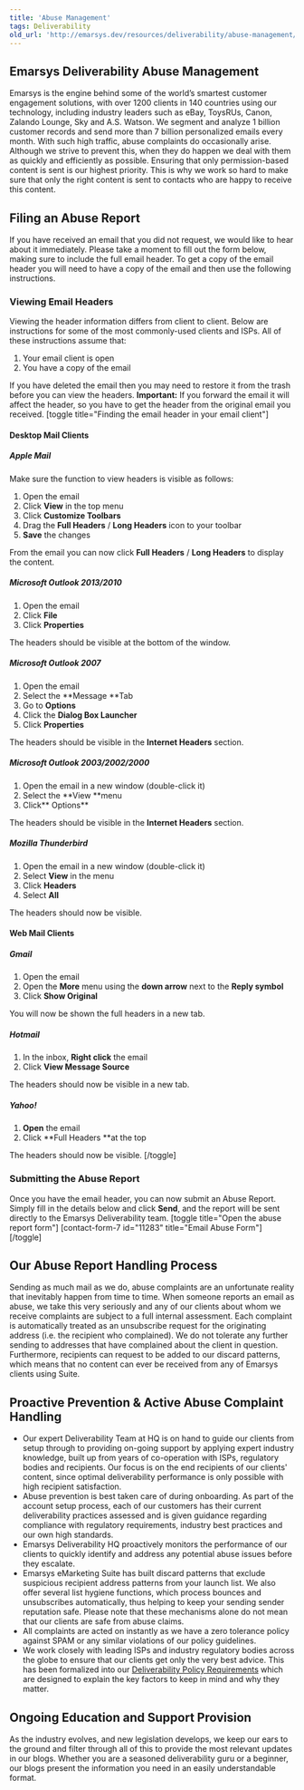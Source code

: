 ```yaml
---
title: 'Abuse Management'
tags: Deliverability
old_url: 'http://emarsys.dev/resources/deliverability/abuse-management/'
---
```


Emarsys Deliverability Abuse Management
---------------------------------------

 Emarsys is the engine behind some of the world’s smartest customer engagement solutions, with over 1200 clients in 140 countries using our technology, including industry leaders such as eBay, ToysRUs, Canon, Zalando Lounge, Sky and A.S. Watson. We segment and analyze 1 billion customer records and send more than 7 billion personalized emails every month. With such high traffic, abuse complaints do occasionally arise. Although we strive to prevent this, when they do happen we deal with them as quickly and efficiently as possible. Ensuring that only permission-based content is sent is our highest priority. This is why we work so hard to make sure that only the right content is sent to contacts who are happy to receive this content.

Filing an Abuse Report
----------------------

 If you have received an email that you did not request, we would like to hear about it immediately. Please take a moment to fill out the form below, making sure to include the full email header. To get a copy of the email header you will need to have a copy of the email and then use the following instructions.

### Viewing Email Headers

 Viewing the header information differs from client to client. Below are instructions for some of the most commonly-used clients and ISPs. All of these instructions assume that:

1. Your email client is open
2. You have a copy of the email

 If you have deleted the email then you may need to restore it from the trash before you can view the headers. **Important:** If you forward the email it will affect the header, so you have to get the header from the original email you received. [toggle title="Finding the email header in your email client"]

#### Desktop Mail Clients

##### Apple Mail

 Make sure the function to view headers is visible as follows:

1. Open the email
2. Click **View** in the top menu
3. Click **Customize Toolbars**
4. Drag the **Full Headers** / **Long Headers** icon to your toolbar
5. **Save** the changes

 From the email you can now click **Full Headers** / **Long Headers** to display the content.

##### Microsoft Outlook 2013/2010

1. Open the email
2. Click **File**
3. Click **Properties**

 The headers should be visible at the bottom of the window.

##### Microsoft Outlook 2007

1. Open the email
2. Select the **Message **Tab
3. Go to **Options**
4. Click the **Dialog Box Launcher**
5. Click **Properties**

 The headers should be visible in the **Internet Headers** section.

##### Microsoft Outlook 2003/2002/2000

1. Open the email in a new window (double-click it)
2. Select the **View **menu
3. Click** Options**

 The headers should be visible in the **Internet Headers** section.

##### Mozilla Thunderbird

1. Open the email in a new window (double-click it)
2. Select **View** in the menu
3. Click **Headers**
4. Select **All**

 The headers should now be visible.

#### Web Mail Clients

##### Gmail

1. Open the email
2. Open the **More** menu using the **down arrow** next to the **Reply symbol**
3. Click **Show Original**

 You will now be shown the full headers in a new tab.

##### Hotmail

1. In the inbox, **Right click** the email
2. Click **View Message Source**

 The headers should now be visible in a new tab.

##### Yahoo!

1. **Open** the email
2. Click **Full Headers **at the top

 The headers should now be visible. [/toggle]

### Submitting the Abuse Report

 Once you have the email header, you can now submit an Abuse Report. Simply fill in the details below and click **Send**, and the report will be sent directly to the Emarsys Deliverability team. [toggle title="Open the abuse report form"] [contact-form-7 id="11283" title="Email Abuse Form"] [/toggle]  

Our Abuse Report Handling Process
---------------------------------

 Sending as much mail as we do, abuse complaints are an unfortunate reality that inevitably happen from time to time. When someone reports an email as abuse, we take this very seriously and any of our clients about whom we receive complaints are subject to a full internal assessment. Each complaint is automatically treated as an unsubscribe request for the originating address (i.e. the recipient who complained). We do not tolerate any further sending to addresses that have complained about the client in question. Furthermore, recipients can request to be added to our discard patterns, which means that no content can ever be received from any of Emarsys clients using Suite.

Proactive Prevention & Active Abuse Complaint Handling
------------------------------------------------------

- Our expert Deliverability Team at HQ is on hand to guide our clients from setup through to providing on-going support by applying expert industry knowledge, built up from years of co-operation with ISPs, regulatory bodies and recipients. Our focus is on the end recipients of our clients' content, since optimal deliverability performance is only possible with high recipient satisfaction.
- Abuse prevention is best taken care of during onboarding. As part of the account setup process, each of our customers has their current deliverability practices assessed and is given guidance regarding compliance with regulatory requirements, industry best practices and our own high standards.
- Emarsys Deliverability HQ proactively monitors the performance of our clients to quickly identify and address any potential abuse issues before they escalate.
- Emarsys eMarketing Suite has built discard patterns that exclude suspicious recipient address patterns from your launch list. We also offer several list hygiene functions, which process bounces and unsubscribes automatically, thus helping to keep your sending sender reputation safe. Please note that these mechanisms alone do not mean that our clients are safe from abuse claims.
- All complaints are acted on instantly as we have a zero tolerance policy against SPAM or any similar violations of our policy guidelines.
- We work closely with leading ISPs and industry regulatory bodies across the globe to ensure that our clients get only the very best advice. This has been formalized into our [Deliverability Policy Requirements](/Resources/policy-requirements.md "Deliverability Policy Requirements") which are designed to explain the key factors to keep in mind and why they matter.

Ongoing Education and Support Provision
---------------------------------------

 As the industry evolves, and new legislation develops, we keep our ears to the ground and filter through all of this to provide the most relevant updates in our blogs. Whether you are a seasoned deliverability guru or a beginner, our blogs present the information you need in an easily understandable format.